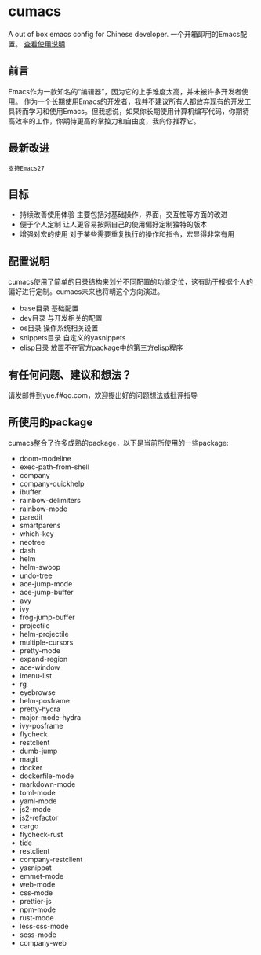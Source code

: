 # cumacs
A out of box emacs config for Chinese developer.
一个开箱即用的Emacs配置。
[查看使用说明](https://github.com/napfy/cumacs/wiki)

## 前言
Emacs作为一款知名的“编辑器”，因为它的上手难度太高，并未被许多开发者使用。
作为一个长期使用Emacs的开发者，我并不建议所有人都放弃现有的开发工具转而学习和使用Emacs。但我想说，如果你长期使用计算机编写代码，你期待高效率的工作，你期待更高的掌控力和自由度，我向你推荐它。

## 最新改进
    支持Emacs27

## 目标
- 持续改善使用体验 
主要包括对基础操作，界面，交互性等方面的改进
- 便于个人定制
让人更容易按照自己的使用偏好定制独特的版本
- 增强对宏的使用
对于某些需要重复执行的操作和指令，宏显得非常有用

## 配置说明
cumacs使用了简单的目录结构来划分不同配置的功能定位，这有助于根据个人的偏好进行定制。cumacs未来也将朝这个方向演进。
- base目录 基础配置
- dev目录 与开发相关的配置
- os目录 操作系统相关设置
- snippets目录 自定义的yasnippets
- elisp目录 放置不在官方package中的第三方elisp程序

## 有任何问题、建议和想法？
请发邮件到yue.f#qq.com，欢迎提出好的问题想法或批评指导

## 所使用的package
cumacs整合了许多成熟的package，以下是当前所使用的一些package:
- doom-modeline
- exec-path-from-shell
- company
- company-quickhelp
- ibuffer
- rainbow-delimiters
- rainbow-mode
- paredit
- smartparens
- which-key
- neotree
- dash
- helm
- helm-swoop
- undo-tree
- ace-jump-mode
- ace-jump-buffer
- avy
- ivy
- frog-jump-buffer
- projectile
- helm-projectile
- multiple-cursors
- pretty-mode
- expand-region
- ace-window
- imenu-list
- rg
- eyebrowse
- helm-posframe
- pretty-hydra
- major-mode-hydra
- ivy-posframe
- flycheck
- restclient
- dumb-jump
- magit
- docker
- dockerfile-mode
- markdown-mode
- toml-mode
- yaml-mode
- js2-mode
- js2-refactor
- cargo
- flycheck-rust
- tide
- restclient
- company-restclient
- yasnippet
- emmet-mode
- web-mode
- css-mode
- prettier-js
- npm-mode
- rust-mode
- less-css-mode
- scss-mode
- company-web
